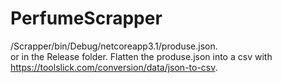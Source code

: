 # PerfumeScrapper
/Scrapper/bin/Debug/netcoreapp3.1/produse.json.  
  or in the Release folder. 
Flatten the produse.json into a csv with https://toolslick.com/conversion/data/json-to-csv. 

